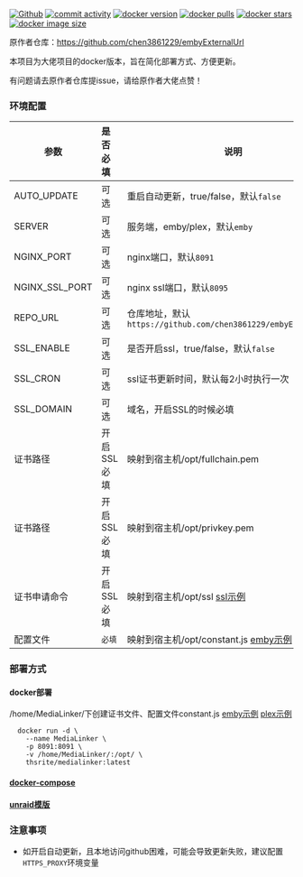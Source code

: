 [![Github][Github-image]][Github-url]
[![commit activity][commit-activity-image]][commit-activity-url]
[![docker version][docker-version-image]][docker-version-url]
[![docker pulls][docker-pulls-image]][docker-pulls-url]
[![docker stars][docker-stars-image]][docker-stars-url]
[![docker image size][docker-image-size-image]][docker-image-size-url]

[Github-image]: https://img.shields.io/static/v1?label=Github&message=MediaLinker&color=brightgreen
[Github-url]: https://github.com/thsrite/MediaLinker
[commit-activity-image]: https://img.shields.io/github/commit-activity/m/thsrite/MediaLinker
[commit-activity-url]: https://github.com/thsrite/MediaLinker
[docker-version-image]: https://img.shields.io/docker/v/thsrite/medialinker?style=flat
[docker-version-url]: https://hub.docker.com/r/thsrite/medialinker/tags?page=1&ordering=last_updated
[docker-pulls-image]: https://img.shields.io/docker/pulls/thsrite/medialinker?style=flat
[docker-pulls-url]: https://hub.docker.com/r/thsrite/medialinker
[docker-stars-image]: https://img.shields.io/docker/stars/thsrite/medialinker?style=flat
[docker-stars-url]: https://hub.docker.com/r/thsrite/medialinker
[docker-image-size-image]: https://img.shields.io/docker/image-size/thsrite/medialinker?style=flat
[docker-image-size-url]: https://hub.docker.com/r/thsrite/medialinker

原作者仓库：https://github.com/chen3861229/embyExternalUrl 

本项目为大佬项目的docker版本，旨在简化部署方式、方便更新。

有问题请去原作者仓库提issue，请给原作者大佬点赞！

### 环境配置
| 参数            | 是否必填    | 说明                                                                                               |
|---------------|:--------|--------------------------------------------------------------------------------------------------|
| AUTO_UPDATE   | 可选      | 重启自动更新，true/false，默认`false`                                                                      |
| SERVER        | 可选      | 服务端，emby/plex，默认`emby`                                                                           |
| NGINX_PORT    | 可选      | nginx端口，默认`8091`                                                                                 |
| NGINX_SSL_PORT | 可选      | nginx ssl端口，默认`8095`                                                                             |
| REPO_URL      | 可选      | 仓库地址，默认`https://github.com/chen3861229/embyExternalUrl`                                          |
| SSL_ENABLE    | 可选      | 是否开启ssl，true/false，默认`false`                                                                     |
| SSL_CRON      | 可选      | ssl证书更新时间，默认每2小时执行一次                                                                             |
| SSL_DOMAIN    | 可选      | 域名，开启SSL的时候必填                                                                                    |
| 证书路径        | 开启SSL必填 | 映射到宿主机/opt/fullchain.pem                                                                         |
| 证书路径        | 开启SSL必填 | 映射到宿主机/opt/privkey.pem                                                                           |
| 证书申请命令     | 开启SSL必填 | 映射到宿主机/opt/ssl [ssl示例](config%2Fssl)                                                             |
| 配置文件        | `必填`    | 映射到宿主机/opt/constant.js [emby示例](config%2Femby%2Fconstant.js) [plex示例](config%2Fplex%2Fconstant.js) |

### 部署方式

#### docker部署
/home/MediaLinker/下创建证书文件、配置文件constant.js [emby示例](config%2Femby%2Fconstant.js) [plex示例](config%2Fplex%2Fconstant.js)

```
  docker run -d \
    --name MediaLinker \
    -p 8091:8091 \
    -v /home/MediaLinker/:/opt/ \
    thsrite/medialinker:latest
```

#### [docker-compose](deploy/docker-compose.yml)

#### [unraid模版](deploy/my-MediaLinker.xml)

### 注意事项

- 如开启自动更新，且本地访问github困难，可能会导致更新失败，建议配置`HTTPS_PROXY`环境变量